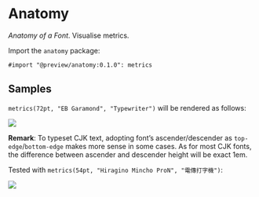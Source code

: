 # Anatomy

*Anatomy of a Font*. Visualise metrics.

Import the `anatomy` package:

```typst
#import "@preview/anatomy:0.1.0": metrics
```

## Samples

`metrics(72pt, "EB Garamond", "Typewriter")` will be rendered as follows:

![](https://github.com/E8D08F/packages/raw/main/packages/preview/anatomy/0.1.0/img/export1.svg)

**Remark**: To typeset CJK text, adopting font’s ascender/descender as
  `top-edge`/`bottom-edge` makes more sense in some cases. As for most
  CJK fonts, the difference between ascender and descender height will
  be exact 1em.

  Tested with `metrics(54pt, "Hiragino Mincho ProN", "電傳打字機")`:

![](https://github.com/E8D08F/packages/raw/main/packages/preview/anatomy/0.1.0/img/export2.svg)